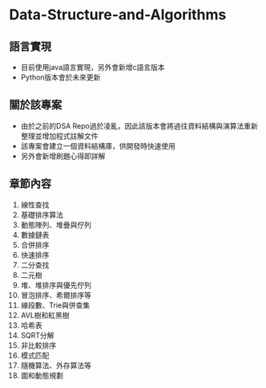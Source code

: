 # Data-Structure-and-Algorithms

## 語言實現
- 目前使用java語言實現，另外會新增c語言版本
- Python版本會於未來更新

## 關於該專案
- 由於之前的DSA Repo過於凌亂，因此該版本會將過往資料結構與演算法重新整理並增加程式註解文件
- 該專案會建立一個資料結構庫，供開發時快速使用
- 另外會新增刷題心得即詳解

## 章節內容
1. 線性查找
2. 基礎排序算法
3. 動態陣列、堆疊與佇列
4. 數據鏈表
5. 合併排序
6. 快速排序
7. 二分查找
8. 二元樹
9. 堆、堆排序與優先佇列
10. 冒泡排序、希爾排序等
11. 線段數、Trie與併查集
12. AVL樹和紅黑樹
13. 哈希表
14. SQRT分解
15. 非比較排序
16. 模式匹配
17. 隨機算法、外存算法等
18. 圖和動態規劃
